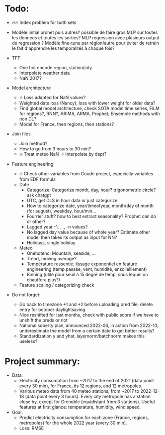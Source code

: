 # Todo:
- 🔥🔥 Index problem for both sets
- Modèle initial prohet puis autres? possible de faire gros MLP sur toutes les données et toutes les sorties? MLP regression avec plusieurs output de regression ? Modèle fine-tune par région/autre pour éviter de retrain le fait d'apprendre les temporalités à chaque fois?

- TFT
    - One hot encode region, station/city
    - Interpolate weather data
    - NaN 2017?

- Model architecture
    - 🔥 Loss adapted for NaN values?
    - Weighted date loss (Nancy), loss with lower weight for older data?
    - Find global model architecture, check SOTA model time series, FiLM for regions?, RNN?, ARIMA, ARMA, Prophet; Ensemble methods with non DL?
    - Model for France, then regions, then stations?
- Join files
    - Join method?
    - How to go from 3 hours to 30 min?
    - 🔥 Treat meteo NaN -> Interpolate by dept?
- Feature engineering:
    - 🔥 Check other variables from Goude project, especially variables from EDF formula
    - Date
        - Categorize: Categorize month, day, hour? trigonometric circle? ask chatgpt
        - UTC, get DLS in hour data or just categorize
        - How to categorize date, year/timeofyear, month/day of month (for august), weekday, hour/min...
        - Fourrier stuff? how to best extract seasonality? Prophet can do or other?
        - Lagged year -1, ..., -n values?
        - No lagged day value because of whole year? Estimate other model then takes its output as input for NN?
        - Holidays, single holiday
    - Meteo
        - Onehotenc: Mountain, seaside, ...
        - Trend, moving average?
        - Température ressentie, lissage exponentiel en feature engineering (temp passée, vent, humidité, ensolleillement)
        - Binning (utile pour seuil à 15 degré de temp, sous lequel on chauffera plus?)
    - Feature scaling / categorizing check
- Do not forget:
    - Go back to timezone +1 and +2 before uploading pred file; delete entry for october daylightsaving
    - Nice reshifted for last months, check with public score if we have to unshift the preds or not
    - National soberty plan, announced 2022-06, in action from 2022-10; underestimate the model from a certain date to get better results?
    - Standardization y and yhat, layernorm/batchnorm makes this useless?

# Project summary:
- Data:
    - Electricity consumption from ~2017 to the end of 2021 (data point every 30 min), for France, its 12 regions, and 12 metropoles.
    - Various meteo data from 40 meteo stations, from ~2017 to 2022-12-18 (data point every 3 hours). Every city metropole has a station close by, except for Grenoble (equidistant from 3 stations). Useful features at first glance: temperature, humidity, wind speed.
- Goal:
    - Predict electricity consumption for each zone (France, regions, metropoles) for the whole 2022 year (every 30 min).
    - Loss: RMSE